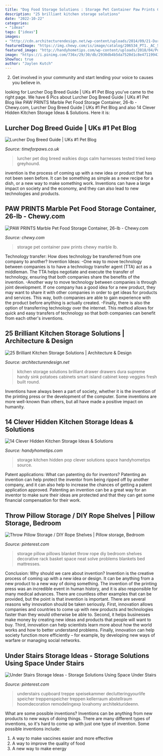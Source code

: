 ```yaml
---
title: "Dog Food Storage Solutions : Storage Pet Container Paw Prints Chewy Marble Lb"
description: "25 brilliant kitchen storage solutions"
date: "2022-10-22"
categories:
- "ideas"
tags: ["ideas"]
images:
- "http://cdn.architecturendesign.net/wp-content/uploads/2014/09/21-Dura-Supreme-Kitchen-Spice-Drawer.jpg"
featuredImage: "https://img.chewy.com/is/image/catalog/206534_PT1._AC_SL1500_V1571924365_.jpg"
featured_image: "http://handyhometips.com/wp-content/uploads/2018/04/Pop-Up-Kitchen-Storage.jpg"
image: "https://i.pinimg.com/736x/29/30/db/2930db4b5da7520d1c8e471199431f61--throw-pillow-storage-throw-pillows.jpg"
ShowToc: true
author: "Jaylen Kutch"
---
```



2. Get involved in your community and start lending your voice to causes you believe in.

	

		
looking for Lurcher Dog Breed Guide | UKs #1 Pet Blog you've came to the right page. We have 6 Pics about Lurcher Dog Breed Guide | UKs #1 Pet Blog like PAW PRINTS Marble Pet Food Storage Container, 26-lb - Chewy.com, Lurcher Dog Breed Guide | UKs #1 Pet Blog and also 14 Clever Hidden Kitchen Storage Ideas &amp; Solutions. Here it is:
		
    
## Lurcher Dog Breed Guide | UKs #1 Pet Blog

<img loading=lazy src="https://www.timeforpaws.co.uk/img/lurcher.jpg" onerror="this.onerror=null;this.src='https://tse4.mm.bing.net/th?id=OIP.9TwXa_k1pUaBAlRi7euFVwHaE8&amp;pid=15.1';" alt="Lurcher Dog Breed Guide | UKs #1 Pet Blog">

_Source: timeforpaws.co.uk_

>lurcher pet dog breed walkies dogs calm harnesses tested tried keep greyhound. 

	

invention is the process of coming up with a new idea or product that has not been seen before. It can be something as simple as a new recipe for a dish, or a new way to make something work. Inventions can have a large impact on society and the economy, and they can also lead to new technologies and products.

    
## PAW PRINTS Marble Pet Food Storage Container, 26-lb - Chewy.com

<img loading=lazy src="https://img.chewy.com/is/image/catalog/206534_PT1._AC_SL1500_V1571924365_.jpg" onerror="this.onerror=null;this.src='https://tse1.mm.bing.net/th?id=OIP.6xUu21HLkiTwhahdUeCOvAHaNi&amp;pid=15.1';" alt="PAW PRINTS Marble Pet Food Storage Container, 26-lb - Chewy.com">

_Source: chewy.com_

>storage pet container paw prints chewy marble lb. 

	

Technology transfer: How does technology be transferred from one company to another?
Invention Ideas: 
-One way to move technology between companies is to have a technology transfer agent (TTA) act as a middleman. The TTA helps negotiate and execute the transfer of technology, ensuring that both companies share the benefits of the invention. 
-Another way to move technology between companies is through joint development. If one company has a good idea for a new product, they may want to share it with other companies in order to get ideas for products and services. This way, both companies are able to gain experience with the product before anything is actually created. 
-Finally, there is also the option of transferring technology over the internet. This method allows for quick and easy transfers of technology so that both companies can benefit from each other's inventions.

    
## 25 Brilliant Kitchen Storage Solutions | Architecture &amp; Design

<img loading=lazy src="http://cdn.architecturendesign.net/wp-content/uploads/2014/09/21-Dura-Supreme-Kitchen-Spice-Drawer.jpg" onerror="this.onerror=null;this.src='https://tse2.mm.bing.net/th?id=OIP.hydebwFMqj_C4EQi3HUoQQHaJ3&amp;pid=15.1';" alt="25 Brilliant Kitchen Storage Solutions | Architecture &amp; Design">

_Source: architecturendesign.net_

>kitchen storage solutions brilliant drawer drawers dura supreme handy sink potatoes cabinets smart island cabinet keep veggies fresh built round. 

	

Inventions have always been a part of society, whether it is the invention of the printing press or the development of the computer. Some inventions are more well-known than others, but all have made a positive impact on humanity.

    
## 14 Clever Hidden Kitchen Storage Ideas &amp; Solutions

<img loading=lazy src="http://handyhometips.com/wp-content/uploads/2018/04/Pop-Up-Kitchen-Storage.jpg" onerror="this.onerror=null;this.src='https://tse4.mm.bing.net/th?id=OIP.q-19Is9NyuOPZ6pNSwP4NAHaE8&amp;pid=15.1';" alt="14 Clever Hidden Kitchen Storage Ideas &amp; Solutions">

_Source: handyhometips.com_

>storage kitchen hidden pop clever solutions space handyhometips source. 

	

Patent applications: What can patenting do for inventors?
Patenting an invention can help protect the inventor from being ripped off by another company, and it can also help to increase the chances of getting a patent application approved. Patenting an invention can be a great way for an inventor to make sure their ideas are protected and that they can get some financial compensation for their work.

    
## Throw Pillow Storage / DIY Rope Shelves | Pillow Storage, Bedroom

<img loading=lazy src="https://i.pinimg.com/736x/29/30/db/2930db4b5da7520d1c8e471199431f61--throw-pillow-storage-throw-pillows.jpg" onerror="this.onerror=null;this.src='https://tse4.mm.bing.net/th?id=OIP.VfhBwwmgAwRXXFupwuigSwHaLH&amp;pid=15.1';" alt="Throw Pillow Storage / DIY Rope Shelves | Pillow storage, Bedroom">

_Source: pinterest.com_

>storage pillow pillows blanket throw rope diy bedroom shelves decorative rack basket space neat solve problems blankets bed mattresses. 

	

Conclusion: Why should we care about invention?
Invention is the creative process of coming up with a new idea or design. It can be anything from a new product to a new way of doing something. The invention of the printing press was an incredible event in human history, and it is also responsible for many medical advances. There are countless other examples that can be provided, but the point is that invention is important.
There are several reasons why innovation should be taken seriously. First, innovation allows companies and countries to come up with new products and technologies faster than they would otherwise be able to. Second, it helps businesses make money by creating new ideas and products that people will want to buy. Third, innovation can help scientists learn more about how the world works and how to better understand problems. Finally, innovation can help society function more efficiently – for example, by developing new ways of warfare or managing social networks.

    
## Under Stairs Storage Ideas - Storage Solutions Using Space Under Stairs

<img loading=lazy src="https://i.pinimg.com/736x/0b/c3/5d/0bc35d90fb12911374435c768b190cfb.jpg" onerror="this.onerror=null;this.src='https://tse2.mm.bing.net/th?id=OIP.eniFfhBwwg_JNTM-jF1HjQHaLH&amp;pid=15.1';" alt="Under Stairs Storage Ideas - Storage Solutions Using Space Under Stairs">

_Source: pinterest.com_

>understairs cupboard treppe speisekammer declutteringyourlife speicher treppenspeicher treppen kellerraum abstellraum hoomdecoration remodelingexp lovahomy architekturideenn. 

	

What are some possible inventions?
Inventions can be anything from new products to new ways of doing things. There are many different types of inventions, so it's hard to come up with just one type of invention. Some possible inventions include:
1. A way to make vaccines easier and more effective
2. A way to improve the quality of food
3. A new way to make energy


